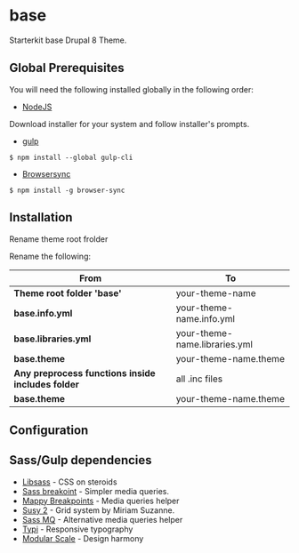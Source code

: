 # base
Starterkit base Drupal 8 Theme.


## Global Prerequisites

You will need the following installed globally in the following order:

- [NodeJS](https://nodejs.org/en/)

Download installer for your system and follow installer's prompts.

- [gulp](https://gulpjs.com/)
```
$ npm install --global gulp-cli
```
- [Browsersync](https://browsersync.io/)
```
$ npm install -g browser-sync
```
## Installation

Rename theme root frolder

Rename the following:

From | To 
--- | --- 
**Theme root folder  'base'**| your-theme-name
**base.info.yml** | your-theme-name.info.yml
**base.libraries.yml** | your-theme-name.libraries.yml
**base.theme** | your-theme-name.theme
**Any preprocess functions inside includes folder** | all .inc files 
**base.theme** | your-theme-name.theme



## Configuration

## Sass/Gulp dependencies
- [Libsass](https://sass-lang.com/libsass) - CSS on steroids
- [Sass breakoint](http://breakpoint-sass.com/) - Simpler media queries.
- [Mappy Breakpoints](https://github.com/zellwk/mappy-breakpoints) - Media queries helper
- [Susy 2](http://susy.readthedocs.io/) - Grid system by Miriam Suzanne.
- [Sass MQ](https://github.com/sass-mq/sass-mq) - Alternative media queries helper
- [Typi](https://github.com/zellwk/typi) - Responsive typography
- [Modular Scale](https://github.com/modularscale/modularscale-sass) - Design harmony
